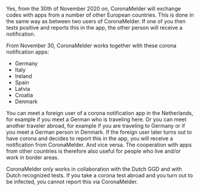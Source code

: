 Yes, from the 30th of November 2020 on, CoronaMelder will exchange codes with apps from a number of other European countries. This is done in the same way as between two users of CoronaMelder. If one of you then tests positive and reports this in the app, the other person will receive a notification.

From November 30, CoronaMelder works together with these corona notification apps:

- Germany
- Italy
- Ireland
- Spain
- Latvia
- Croatia
- Denmark

You can meet a foreign user of a corona notification app in the Netherlands, for example if you meet a German who is traveling here. Or you can meet another traveler abroad, for example if you are traveling to Germany or if you meet a German person in Denmark. If the foreign user later turns out to have corona and decides to report this in the app, you will receive a notification from CoronaMelder. And vice versa. The cooperation with apps from other countries is therefore also useful for people who live and/or work in border areas.

CoronaMelder only works in collaboration with the Dutch GGD and with Dutch recognized tests. If you take a corona test abroad and you turn out to be infected, you cannot report this via CoronaMelder.
